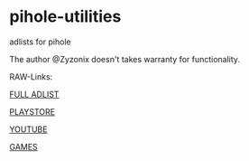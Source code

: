 # pihole-utilities
adlists for pihole

The author @Zyzonix doesn't takes warranty for functionality. 

RAW-Links: 

[FULL ADLIST](https://raw.githubusercontent.com/Zyzonix/pihole-utilities/master/adlists/youtube_ads.txt)

[PLAYSTORE](https://github.com/Zyzonix/pihole-utilities/raw/master/adlists/playstore.txt) 

[YOUTUBE](https://raw.githubusercontent.com/Zyzonix/pihole-utilities/master/adlists/youtube.txt)

[GAMES](https://raw.githubusercontent.com/Zyzonix/pihole-utilities/master/adlists/online_games.txt)

